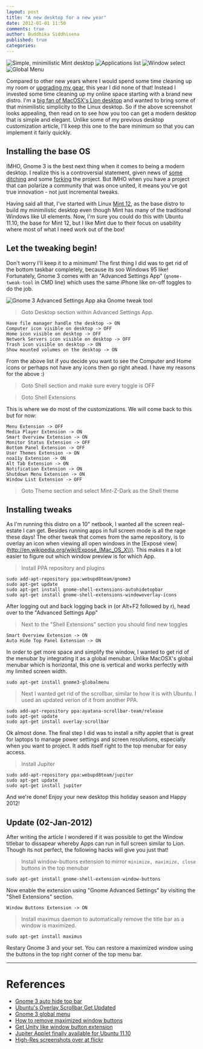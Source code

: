 ```yaml
---
layout: post
title: "A new desktop for a new year"
date: 2012-01-01 11:50
comments: true
author: Buddhika Siddhisena
published: true
categories: 
---
```


<div id="slides">
  <img src="http://farm8.staticflickr.com/7011/6610804679_62d58a3e30.jpg" alt="Simple, minimilistic Mint desktop" />
  <img src="http://farm8.staticflickr.com/7142/6610808595_cce80f4911.jpg" alt="Applications list" />
  <img src="http://farm8.staticflickr.com/7034/6610807425_909f80bff3.jpg" alt="Window select" />
  <img src="http://farm8.staticflickr.com/7013/6610806003_c4c8b40cfe.jpg" alt="Global Menu" />
</div>


Compared to other new years where I would spend some time cleaning up my room or [upgrading my gear](http://www.geekaholic.org/2007/12/christmas-came-early-for-me-this-year.html), this year I did none of that! Instead I invested some time cleaning up my online space starting with a brand new distro. I'm a [big fan of MacOSX's Lion desktop](http://www.geekaholic.org/2011/08/theres-something-about-lion.html) and wanted to bring some of that minimilistic simplicity to the Linux desktop. So if the above screenshot looks appealing, then read on to see how you too can get a modern desktop that is simple and elegant. Unlike some of my previous desktop customization article, I'll keep this one to the bare minimum so that you can implement it fairly quickly.

## Installing the base OS

IMHO, Gnome 3 is the best next thing when it comes to being a modern desktop. I realize this is a controversial statement, given news of [some ditching](http://linux.slashdot.org/story/11/08/04/0115232/linus-torvalds-ditches-gnome-3-for-xfce) and some [forking](http://www.zdnet.com/blog/open-source/linux-mints-cinnamon-a-gnome-3x-shell-fork) the project. But IMHO when you have a project that can polarize a community that was once united, it means you've got true innovation - not just incremental tweaks.

Having said all that, I've started with Linux [Mint 12](http://blog.linuxmint.com/?p=1889), as the base distro to build my minimilistic desktop even though Mint has many of the traditional Windows like UI elements. Now, I'm sure you could do this with Ubuntu 11.10, the base for Mint 12, but I like Mint due to their focus on usability where most of what I need work out of the box!

## Let the tweaking begin!

Don't worry I'll keep it to a minimum! The first thing I did was to get rid of the bottom taskbar completely, because its soo Windows 95 like! Fortunately, Gnome 3 comes with an "Advanced Settings App" (`gnome-tweak-tool` in CMD line) which uses the same iPhone like on-off toggles to do the job.

![Gnome 3 Advanced Settings App aka Gnome tweak tool](http://farm8.staticflickr.com/7160/6610969247_67299031a2_m.jpg)

> Goto Desktop section within Advanced Settings App.

	Have file manager handle the desktop -> ON
	Computer icon visible on desktop -> OFF
	Home icon visible on desktop -> OFF
	Network Servers icon visible on desktop -> OFF
	Trash icon visible on desktop -> ON
	Show mounted volumes on the desktop -> ON

From the above list if you decide you want to see the Computer and Home icons or perhaps not have any icons then go right ahead. I have my reasons for the above :)

> Goto Shell section and make sure every toggle is OFF

> Goto Shell Extensions

This is where we do most of the customizations. We will come back to this but for now:

	Menu Extension -> OFF
	Media Player Extension -> ON
	Smart Overview Extension -> ON
	Monitor Status Extension -> OFF
	Bottom Panel Extension -> OFF
	User Themes Extension -> ON
	noa11y Extension -> ON
	Alt Tab Extension -> ON
	Notification Extension -> ON
	Shutdown Menu Extension -> ON
	Window List Extension -> OFF

> Goto Theme section and select Mint-Z-Dark as the Shell theme

## Installing tweaks

As I'm running this distro on a 10" netbook, I wanted all the screen real-estate I can get. Besides running apps in full screen mode is all the rage these days! The other tweak that comes from the same repository, is to overlay an icon when viewing all open windows in the [Exposé view](http://en.wikipedia.org/wiki/Exposé_(Mac_OS_X\)). This makes it a lot easier to figure out which window preview is for which App.

> Install PPA repository and plugins

	sudo add-apt-repository ppa:webupd8team/gnome3
	sudo apt-get update
	sudo apt-get install gnome-shell-extensions-autohidetopbar
	sudo apt-get install gnome-shell-extensions-windowoverlay-icons

After logging out and back logging back in (or Alt+F2 followed by r), head over to the "Advanced Settings App"

> Next to the "Shell Extensions" section you should find new toggles

	Smart Overview Extension -> ON
	Auto Hide Top Panel Extension -> ON
	
In order to get more space and simplify the window, I wanted to get rid of the menubar by integrating it as a global menubar. Unlike MacOSX's global menubar which is horizontal, this one is vertical and works perfectly with my limited screen width. 

	sudo apt-get install gnome3-globalmenu

> Next I wanted get rid of the scrollbar, similar to how it is with Ubuntu. I used an updated verion of it from another PPA.

	sudo add-apt-repository ppa:ayatana-scrollbar-team/release
	sudo apt-get update
	sudo apt-get install overlay-scrollbar	

Ok almost done. The final step I did was to install a nifty applet that is great for laptops to manage power settings and screen resolutions, especially when you want to project. It adds itself right to the top menubar for easy access.

> Install Jupiter

	sudo add-apt-repository ppa:webupd8team/jupiter
	sudo apt-get update
	sudo apt-get install jupiter

And we're done! Enjoy your new desktop this holiday season and Happy 2012!


## Update (02-Jan-2012)

After writing the article I wondered if it was possible to get the Window titlebar to dissapear whereby Apps can run in full screen similar to Lion. Though its not perfect, the following hacks will give you just that!

> Install window-buttons extension to mirror `minimize, maximize, close` buttons in the top menubar

	sudo apt-get install gnome-shell-extension-window-buttons

Now enable the extension using "Gnome Advanced Settings" by visiting the "Shell Extensions" section.

	Window Buttons Extension -> ON

> Install maximus daemon to automatically remove the title bar as a window is maximized.

	sudo apt-get install maximus

Restary Gnome 3 and your set. You can restore a maximized window using the buttons in the top right corner of the top menu bar.

----

# References

* [Gnome 3 auto hide top bar](http://www.webupd8.org/2011/11/autohide-top-bar-extension-finally.html)
* [Ubuntu's Overlay Scrollbar Get Updated](http://www.omgubuntu.co.uk/2011/12/ubuntus-overlay-scrollbar-gets-updated-heres-how-to-upgrade/)
* [Gnome 3 global menu](http://www.webupd8.org/2011/11/install-gnome-shell-global-menu-in.html)
* [How to remove maximized window buttons](http://www.webupd8.org/2011/05/how-to-remove-maximized-windows.html)
* [Get Unity like window button extension](http://www.webupd8.org/2011/05/how-to-remove-maximized-windows.html)
* [Jupiter Applet finally available for Ubuntu 11.10](http://www.webupd8.org/2011/09/jupiter-applet-finally-available-for.html) 
* [High-Res screenshots over at flickr](http://www.flickr.com/photos/babytux/tags/screenshots/)

